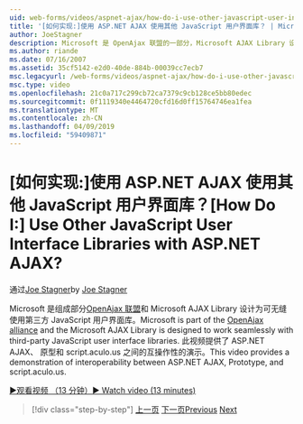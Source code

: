 ```yaml
---
uid: web-forms/videos/aspnet-ajax/how-do-i-use-other-javascript-user-interface-libraries-with-aspnet-ajax
title: '[如何实现:]使用 ASP.NET AJAX 使用其他 JavaScript 用户界面库？ | Microsoft Docs'
author: JoeStagner
description: Microsoft 是 OpenAjax 联盟的一部分，Microsoft AJAX Library 设计为可无缝使用第三方 JavaScript 用户界面库...
ms.author: riande
ms.date: 07/16/2007
ms.assetid: 35cf5142-e2d0-40de-884b-00039cc7ecb7
msc.legacyurl: /web-forms/videos/aspnet-ajax/how-do-i-use-other-javascript-user-interface-libraries-with-aspnet-ajax
msc.type: video
ms.openlocfilehash: 21c0a717c299cb72ca7379c9cb128ce5bb80edec
ms.sourcegitcommit: 0f1119340e4464720cfd16d0ff15764746ea1fea
ms.translationtype: MT
ms.contentlocale: zh-CN
ms.lasthandoff: 04/09/2019
ms.locfileid: "59409871"
---
```

# <a name="how-do-i-use-other-javascript-user-interface-libraries-with-aspnet-ajax"></a><span data-ttu-id="fc8c4-104">[如何实现:]使用 ASP.NET AJAX 使用其他 JavaScript 用户界面库？</span><span class="sxs-lookup"><span data-stu-id="fc8c4-104">[How Do I:] Use Other JavaScript User Interface Libraries with ASP.NET AJAX?</span></span>

<span data-ttu-id="fc8c4-105">通过[Joe Stagner](https://github.com/JoeStagner)</span><span class="sxs-lookup"><span data-stu-id="fc8c4-105">by [Joe Stagner](https://github.com/JoeStagner)</span></span>

<span data-ttu-id="fc8c4-106">Microsoft 是组成部分[OpenAjax 联盟](http://www.openajax.org/)和 Microsoft AJAX Library 设计为可无缝使用第三方 JavaScript 用户界面库。</span><span class="sxs-lookup"><span data-stu-id="fc8c4-106">Microsoft is part of the [OpenAjax alliance](http://www.openajax.org/) and the Microsoft AJAX Library is designed to work seamlessly with third-party JavaScript user interface libraries.</span></span> <span data-ttu-id="fc8c4-107">此视频提供了 ASP.NET AJAX、 原型和 script.aculo.us 之间的互操作性的演示。</span><span class="sxs-lookup"><span data-stu-id="fc8c4-107">This video provides a demonstration of interoperability between ASP.NET AJAX, Prototype, and script.aculo.us.</span></span>

[<span data-ttu-id="fc8c4-108">&#9654;观看视频 （13 分钟）</span><span class="sxs-lookup"><span data-stu-id="fc8c4-108">&#9654; Watch video (13 minutes)</span></span>](https://channel9.msdn.com/Blogs/ASP-NET-Site-Videos/how-do-i-use-other-javascript-user-interface-libraries-with-aspnet-ajax)

> [!div class="step-by-step"]
> <span data-ttu-id="fc8c4-109">[上一页](how-do-i-choose-between-methods-of-ajax-page-updates.md)
> [下一页](how-do-i-use-the-aspnet-ajax-profile-services.md)</span><span class="sxs-lookup"><span data-stu-id="fc8c4-109">[Previous](how-do-i-choose-between-methods-of-ajax-page-updates.md)
[Next](how-do-i-use-the-aspnet-ajax-profile-services.md)</span></span>
